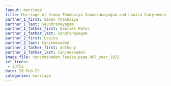 ```yaml
---
layout: marriage
title: Marriage of Simon Thambaiya Saundranayagam and Louisa Canjemenaden
partner_1_first: Simon Thambaiya
partner_1_last: Saundranayagam
partner_1_father_first: Gabriel Peter
partner_1_father_last: Sandranayagam
partner_2_first: Louisa
partner_2_last: Canjemenaden
partner_2_father_first: Anthony
partner_2_father_last: Canjemenaden
image_file: canjemenaden_louisa_page_867_year_1922
rel_trees:
 - I0752
date: 28-Feb-22
categories: marriage
---
```


